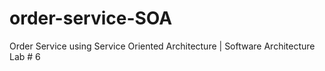 # order-service-SOA
Order Service using Service Oriented Architecture | Software Architecture Lab # 6
